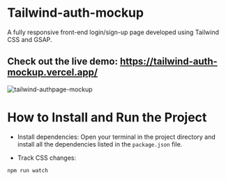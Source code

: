# Tailwind-auth-mockup

A fully responsive front-end login/sign-up page developed using Tailwind CSS and GSAP.

## Check out the live demo: https://tailwind-auth-mockup.vercel.app/

![tailwind-authpage-mockup](https://github.com/user-attachments/assets/fd688e8f-677f-488a-bac0-54e671609277)



# How to Install and Run the Project
- Install dependencies:
Open your terminal in the project directory and install all the dependencies listed in the `package.json` file.

- Track CSS changes:
```bash
npm run watch
